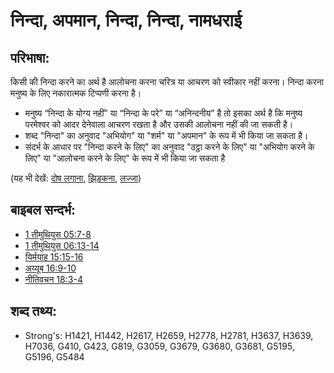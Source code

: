 # निन्दा, अपमान, निन्दा, निन्दा, नामधराई #

## परिभाषा: ##

किसी की निन्दा करने का अर्थ है आलोचना करना चरित्र या आचरण को स्वीकार नहीं करना। निन्दा करना मनुष्य के लिए नकारात्मक टिप्पणी करना है।

* मनुष्य “निन्दा के योग्य नहीं” या “निन्दा के परे” या “अनिन्दनीय” है तो इसका अर्थ है कि मनुष्य परमेश्वर को आदर देनेवाला आचरण रखता है और उसकी आलोचना नहीं की जा सकती है।
* शब्द "निन्दा" का अनुवाद "अभियोग" या "शर्म" या "अपमान" के रूप में भी किया जा सकता है।
* संदर्भ के आधार पर "निन्दा करने के लिए" का अनुवाद "ठट्ठा करने के लिए" या "अभियोग करने के लिए" या "आलोचना करने के लिए" के रूप में भी किया जा सकता है

(यह भी देखें: [दोष लगाना](../other/accuse.md), [झिड़कना](../other/rebuke.md), [लज्जा](../other/shame.md))

## बाइबल सन्दर्भ: ##

* [1 तीमुथियुस 05:7-8](rc://en/tn/help/1ti/05/07)
* [1 तीमुथियुस 06:13-14](rc://en/tn/help/1ti/06/13)
* [यिर्मयाह 15:15-16](rc://en/tn/help/jer/15/15)
* [अय्यूब 16:9-10](rc://en/tn/help/job/16/09)
* [नीतिवचन 18:3-4](rc://en/tn/help/pro/18/03)

## शब्द तथ्य: ##

* Strong's: H1421, H1442, H2617, H2659, H2778, H2781, H3637, H3639, H7036, G410, G423, G819, G3059, G3679, G3680, G3681, G5195, G5196, G5484
